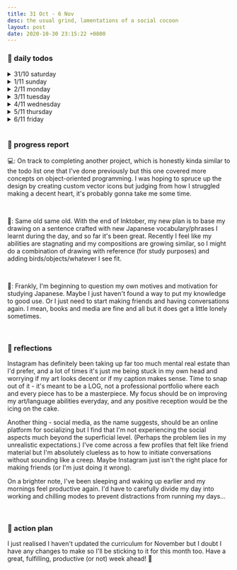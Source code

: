 ```yaml
---
title: 31 Oct - 6 Nov
desc: the usual grind, lamentations of a social cocoon
layout: post
date: 2020-10-30 23:15:22 +0800
---
```


<h3>📅 daily todos</h3>
<details>
<summary>31/10 saturday</summary>
<h3>31/10 saturday</h3>
<br>
<p>
📃 <b>to-do</b>
<ul>
    <li>japanese - 🔴 ◯ ◯ ◯</li>
    <li class="done">art - prompt for today: 'crawl'</li>
    <li class="done">guitar</li>
    <li class="done">workout</li>
</ul>
</p>
<br><br>
</details>

<details>
<summary>1/11 sunday</summary>
<h3>1/11 sunday</h3>
<br>
<p>
📃 <b>to-do</b>
<ul>
    <li class="done">japanese - 🔴🔴🔴🔴</li>
    <li class="done">art</li>
    <li class="done">guitar - chorus done</li>
    <li class="done">workout</li>
</ul>
</p>
<br><br>

</details>

<details>
<summary>2/11 monday</summary>
<h3>2/11 monday</h3>
<br>
<p>1:38 (yes midnight): Writing reflections for my 1-month Insta journey took way longer than I'd planned and my drawing turned out pretty unsatisfactory BUT it's ok unforeseen circumstances happen and we just gotta roll with it.</p>

<p>
📃 <b>to-do</b>
<ul>
    <li>web dev - ◯ ◯ ◯ ◯</li>
    <li class="done">japanese - 🔴🔴🔴 </li>
    <li class="done">art</li>
    <li class="done">guitar</li>
    <li class="done">workout</li>
</ul>
</p>

<br><br>

</details>

<details>
<summary>3/11 tuesday</summary>
<h3>3/11 tuesday</h3>
<br>

<p>
📃 <b>to-do</b>
<ul>
    <li class="done">web dev - 🔴🔴🔴🔴</li>
    <li class="done">japanese - 🔴🔴🔴</li>
    <li class="done">art</li>
    <li class="done">guitar</li>
    <li class="done">workout</li>
</ul>
</p>
<p>22:45: Is this the first time I completely clear my todo list??? It's been a great day although I spent a large chunk of it racking my brains over what to write for today's caption. </p>
<br><br>

</details>

<details>
<summary>4/11 wednesday</summary>
<h3>4/11 wednesday</h3>
<br>

<p>
📃 <b>to-do</b>
<ul>
    <li>web dev - 🔴🔴 ◯ ◯</li>
    <li class="done">japanese - 🔴🔴🔴</li>
    <li class="done">art</li>
    <li class="done">workout</li>
    <li class="done">guitar</li>
</ul>
</p>
<br><br>

</details>

<details>
<summary>5/11 thursday</summary>
<h3>5/11 thursday</h3>
<br>

<p>
📃 <b>to-do</b>
<ul>
    <li class="done">web dev -  🔴🔴🔴 functionality done!</li>
    <li>japanese - 🔴🔴◯</li>
    <li class="done">art</li>
    <li class="done">workout</li>
    <li class="done">guitar</li>
</ul>
</p>
<br><br>

</details>

<details>
<summary>6/11 friday</summary>
<h3>6/11 friday</h3>
<br>

<p>
📃 <b>to-do</b>
<ul>
    <li>japanese - 🔴 ◯ ◯</li>
    <li class="done">art</li>
    <li class="done">workout</li>
    <li class="done">guitar</li>
</ul>
</p>

<p>23:38: Didn't get to write my weekly reflections after going on a little not-so-fruitful adventure today. Pushing it till tomorrow!</p>
<br><br>

</details>

<br>
<h3>🧾 progress report</h3>

<p>
💻: On track to completing another project, which is honestly kinda similar to the todo list one that I've done previously but this one covered more concepts on object-oriented programming. I was hoping to spruce up the design by creating custom vector icons but judging from how I struggled making a decent heart, it's probably gonna take me some time. 
</p>
<br>
<p>
🎨: Same old same old. With the end of Inktober, my new plan is to base my drawing on a sentence crafted with new Japanese vocabulary/phrases I learnt during the day, and so far it's been great. Recently I feel like my abilities are stagnating and my compositions are growing similar, so I might do a combination of drawing with reference (for study purposes) and adding birds/objects/whatever I see fit. 
</p>
<br>
<p>
💬: Frankly, I'm beginning to question my own motives and motivation for studying Japanese. Maybe I just haven't found a way to put my knowledge to good use. Or I just need to start making friends and having conversations again. I mean, books and media are fine and all but it does get a little lonely sometimes.

</p>

<br>
<h3>💭 reflections</h3>

<p>
Instagram has definitely been taking up far too much mental real estate than I'd prefer, and a lot of times it's just me being stuck in my own head and worrying if my art looks decent or if my caption makes sense. Time to snap out of it - it's meant to be a LOG, not a professional portfolio where each and every piece has to be a masterpiece. My focus should be on improving my art/language abilities everyday, and any positive reception would be the icing on the cake.

</p>
<p>
Another thing - social media, as the name suggests, should be an online platform for socializing but I find that I'm not experiencing the social aspects much beyond the superficial level. (Perhaps the problem lies in my unrealistic expectations.) I've come across a few profiles that felt like friend material but I'm absolutely clueless as to how to initiate conversations without sounding like a creep. Maybe Instagram just isn't the right place for making friends (or I'm just doing it wrong).

</p>

<p>
On a brighter note, I've been sleeping and waking up earlier and my mornings feel productive again. I'd have to carefully divide my day into working and chilling modes to prevent distractions from running my days...
</p>

<br>
<h3>🚀 action plan</h3>
<p>I just realised I haven't updated the curriculum for November but I doubt I have any changes to make so I'll be sticking to it for this month too. Have a great, fulfilling, productive (or not) week ahead! 🌈

</p>
